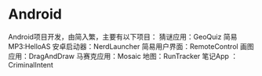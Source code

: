 # Android
Android项目开发，由简入繁，主要有以下项目：
猜谜应用：GeoQuiz
简易MP3:HelloAS
安卓启动器：NerdLauncher
简易用户界面：RemoteControl
画图应用：DragAndDraw
马赛克应用：Mosaic
地图：RunTracker
笔记App ：CriminalIntent

